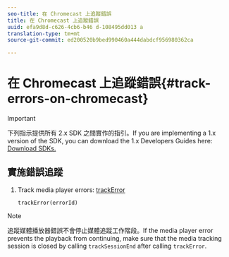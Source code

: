 ```yaml
---
seo-title: 在 Chromecast 上追蹤錯誤
title: 在 Chromecast 上追蹤錯誤
uuid: efa9d8d-c626-4cb6-b46 d-108495dd013 a
translation-type: tm+mt
source-git-commit: ed200520b9bed990460a444dabdcf956980362ca

---
```



# 在 Chromecast 上追蹤錯誤{#track-errors-on-chromecast}

>[!IMPORTANT]
>
>下列指示提供所有 2.x SDK 之間實作的指引。If you are implementing a 1.x version of the SDK, you can download the 1.x Developers Guides here: [Download SDKs.](../../sdk-implement/download-sdks.md)

## 實施錯誤追蹤

1. Track media player errors: [trackError](https://adobe-marketing-cloud.github.io/media-sdks/reference/chromecast/ADBMobile.media.html#.trackError)

   ```
   trackError(errorId)
   ```

>[!NOTE]
>
>追蹤媒體播放器錯誤不會停止媒體追蹤工作階段。If the media player error prevents the playback from continuing, make sure that the media tracking session is closed by calling `trackSessionEnd` after calling `trackError`.

